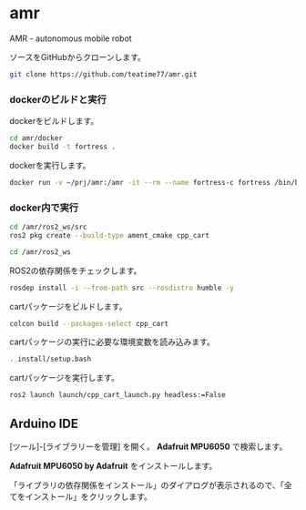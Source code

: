# amr
AMR - autonomous mobile robot


ソースをGitHubからクローンします。
```sh
git clone https://github.com/teatime77/amr.git
```


### dockerのビルドと実行

dockerをビルドします。
```sh
cd amr/docker
docker build -t fortress .
```

dockerを実行します。
```sh
docker run -v ~/prj/amr:/amr -it --rm --name fortress-c fortress /bin/bash
```

### docker内で実行

```sh
cd /amr/ros2_ws/src
ros2 pkg create --build-type ament_cmake cpp_cart
```


```sh
cd /amr/ros2_ws
```

ROS2の依存関係をチェックします。
```sh
rosdep install -i --from-path src --rosdistro humble -y
```

cartパッケージをビルドします。
```sh
colcon build --packages-select cpp_cart
```

cartパッケージの実行に必要な環境変数を読み込みます。
```sh
. install/setup.bash 
```

cartパッケージを実行します。
```sh
ros2 launch launch/cpp_cart_launch.py headless:=False
```

## Arduino IDE

[ツール]-[ライブラリーを管理] を開く。
**Adafruit MPU6050** で検索します。

**Adafruit MPU6050 by Adafruit** をインストールします。

「ライブラリの依存関係をインストール」のダイアログが表示されるので、「全てをインストール」をクリックします。
